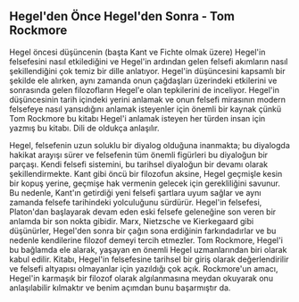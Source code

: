 ## Hegel'den Önce Hegel'den Sonra - Tom Rockmore

 Hegel öncesi düşüncenin (başta Kant ve Fichte olmak üzere) Hegel'in felsefesini nasıl etkilediğini ve Hegel'in ardından gelen felsefi akımların nasıl şekillendiğini çok temiz bir dille anlatıyor. Hegel'in düşüncesini kapsamlı bir şekilde ele alırken, aynı zamanda onun çağdaşları üzerindeki etkilerini ve sonrasında gelen filozofların Hegel'e olan tepkilerini de inceliyor. Hegel'in düşüncesinin tarih içindeki yerini anlamak ve onun felsefi mirasının modern felsefeye nasıl yansıdığını anlamak isteyenler için önemli bir kaynak çünkü Tom Rockmore bu kitabı Hegel'i anlamak isteyen her türden insan için yazmış bu kitabı. Dili de oldukça anlaşılır. 

 Hegel, felsefenin uzun soluklu bir diyalog olduğuna inanmakta; bu diyalogda hakikat arayışı sürer ve felsefenin tüm önemli figürleri bu diyaloğun bir parçaşı. Kendi felsefi sistemini, bu tarihsel diyaloğun bir devamı olarak şekillendirmekte. Kant gibi öncü bir filozofun aksine, Hegel geçmişle kesin bir kopuş yerine, geçmişe hak vermenin gelecek için gerekliliğini savunur. Bu nedenle, Kant'ın getirdiği yeni felsefi şartlara uyum sağlar ve aynı zamanda felsefe tarihindeki yolculuğunu sürdürür. Hegel'in felsefesi, Platon'dan başlayarak devam eden eski felsefe geleneğine son veren bir anlamda bir son nokta gibidir. Marx, Nietzsche ve Kierkegaard gibi düşünürler, Hegel'den sonra bir çağın sona erdiğinin farkındadırlar ve bu nedenle kendilerine filozof demeyi tercih etmezler. Tom Rockmore, Hegel'i bu bağlamda ele alarak, yaşayan en önemli Hegel uzmanlarından biri olarak kabul edilir. Kitabı, Hegel'in felsefesine tarihsel bir giriş olarak değerlendirilir ve felsefi altyapısı olmayanlar için yazıldığı çok açık. Rockmore'un amacı, Hegel'in karmaşık bir filozof olarak algılanmasına meydan okuyarak onu anlaşılabilir kılmaktır ve benim açımdan bunu başarmıştır da.
